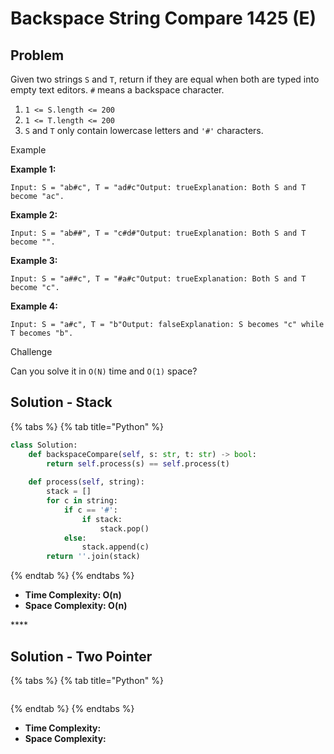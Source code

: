 # Backspace String Compare 1425 \(E\)

## Problem

Given two strings `S` and `T`, return if they are equal when both are typed into empty text editors. `#` means a backspace character.

1. `1 <= S.length <= 200`
2. `1 <= T.length <= 200`
3. `S` and `T` only contain lowercase letters and `'#'` characters.

Example

**Example 1:**

```text
Input: S = "ab#c", T = "ad#c"Output: trueExplanation: Both S and T become "ac".
```

**Example 2:**

```text
Input: S = "ab##", T = "c#d#"Output: trueExplanation: Both S and T become "".
```

**Example 3:**

```text
Input: S = "a##c", T = "#a#c"Output: trueExplanation: Both S and T become "c".
```

**Example 4:**

```text
Input: S = "a#c", T = "b"Output: falseExplanation: S becomes "c" while T becomes "b".
```

Challenge

Can you solve it in `O(N)` time and `O(1)` space?

## Solution - Stack

{% tabs %}
{% tab title="Python" %}
```python
class Solution:
    def backspaceCompare(self, s: str, t: str) -> bool:        
        return self.process(s) == self.process(t)
    
    def process(self, string):
        stack = []
        for c in string:
            if c == '#':
                if stack:
                    stack.pop()
            else:
                stack.append(c)
        return ''.join(stack)
```
{% endtab %}
{% endtabs %}

* **Time Complexity: O\(n\)**
* **Space Complexity:  O\(n\)**

\*\*\*\*

## Solution - Two Pointer

{% tabs %}
{% tab title="Python" %}
```python

```
{% endtab %}
{% endtabs %}

* **Time Complexity:**
* **Space Complexity:** 

